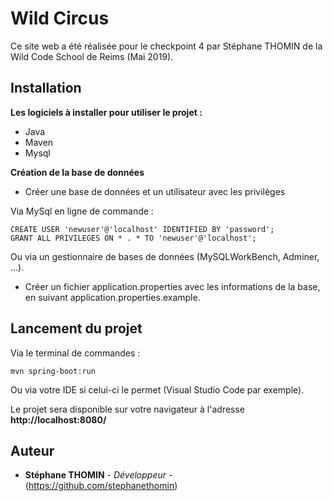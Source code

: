 # Wild Circus

Ce site web a été réalisée pour le checkpoint 4 par Stéphane THOMIN de la Wild Code School de Reims (Mai 2019).

## Installation

**Les logiciels à installer pour utiliser le projet :**

- Java
- Maven
- Mysql

**Création de la base de données**

- Créer une base de données et un utilisateur avec les privilèges

Via MySql en ligne de commande :

```
CREATE USER 'newuser'@'localhost' IDENTIFIED BY 'password';
GRANT ALL PRIVILEGES ON * . * TO 'newuser'@'localhost';
```
Ou via un gestionnaire de bases de données (MySQLWorkBench, Adminer, ...).

- Créer un fichier application.properties avec les informations de la base, en suivant application.properties.example.

## Lancement du projet

Via le terminal de commandes :

```
mvn spring-boot:run
```

Ou via votre IDE si celui-ci le permet (Visual Studio Code par exemple).

Le projet sera disponible sur votre navigateur à l'adresse **http://localhost:8080/**

## Auteur

* **Stéphane THOMIN** - *Développeur* - (https://github.com/stephanethomin)